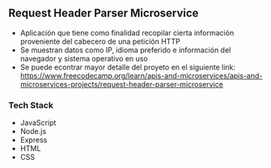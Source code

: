 ## Request Header Parser Microservice
- Aplicación que tiene como finalidad recopilar cierta información proveniente del cabecero de una petición HTTP
- Se muestran datos como IP, idioma preferido e información del navegador y sistema operativo en uso 
- Se puede econtrar mayor detalle del proyeto en el siguiente link: https://www.freecodecamp.org/learn/apis-and-microservices/apis-and-microservices-projects/request-header-parser-microservice

### Tech Stack
- JavaScript
- Node.js
- Express
- HTML
- CSS
